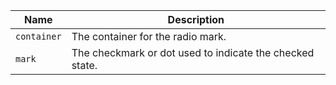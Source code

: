 
| Name | Description |
| --- | --- |
| `container` | The container for the radio mark. |
| `mark` | The checkmark or dot used to indicate the checked state. |

